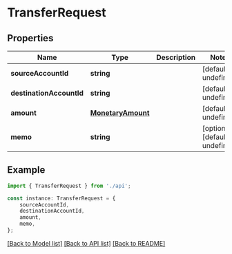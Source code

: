 # TransferRequest


## Properties

Name | Type | Description | Notes
------------ | ------------- | ------------- | -------------
**sourceAccountId** | **string** |  | [default to undefined]
**destinationAccountId** | **string** |  | [default to undefined]
**amount** | [**MonetaryAmount**](MonetaryAmount.md) |  | [default to undefined]
**memo** | **string** |  | [optional] [default to undefined]

## Example

```typescript
import { TransferRequest } from './api';

const instance: TransferRequest = {
    sourceAccountId,
    destinationAccountId,
    amount,
    memo,
};
```

[[Back to Model list]](../README.md#documentation-for-models) [[Back to API list]](../README.md#documentation-for-api-endpoints) [[Back to README]](../README.md)
